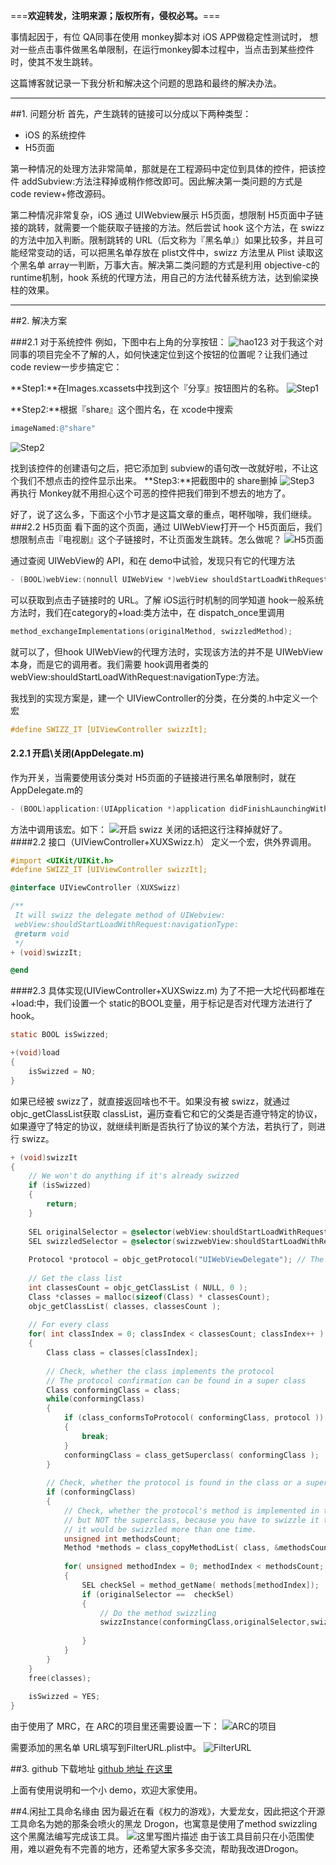 ===**欢迎转发，注明来源；版权所有，侵权必骂。**===

事情起因于，有位 QA同事在使用 monkey脚本对 iOS APP做稳定性测试时， 想对一些点击事件做黑名单限制，在运行monkey脚本过程中，当点击到某些控件时，使其不发生跳转。

这篇博客就记录一下我分析和解决这个问题的思路和最终的解决办法。


----------


##1. 问题分析
首先，产生跳转的链接可以分成以下两种类型：

* iOS 的系统控件
* H5页面

第一种情况的处理方法非常简单，那就是在工程源码中定位到具体的控件，把该控件 addSubview:方法注释掉或稍作修改即可。因此解决第一类问题的方式是 code review+修改源码。

第二种情况非常复杂，iOS 通过 UIWebview展示 H5页面，想限制 H5页面中子链接的跳转，就需要一个能获取子链接的方法。然后尝试 hook 这个方法，在 swizz 的方法中加入判断。限制跳转的 URL（后文称为『黑名单』）如果比较多，并且可能经常变动的话，可以把黑名单存放在 plist文件中，swizz 方法里从 Plist 读取这个黑名单 array一判断，万事大吉。解决第二类问题的方式是利用 objective-c的 runtime机制，hook 系统的代理方法，用自己的方法代替系统方法，达到偷梁换柱的效果。


----------


##2. 解决方案

###2.1 对于系统控件
例如，下图中右上角的分享按钮：
![hao123](http://img.blog.csdn.net/20150806142455644)
对于我这个对同事的项目完全不了解的人，如何快速定位到这个按钮的位置呢？让我们通过 code review一步步搞定它：

**Step1:**在Images.xcassets中找到这个『分享』按钮图片的名称。
![Step1](http://img.blog.csdn.net/20150806143117312)

**Step2:**根据『share』这个图片名，在 xcode中搜索
```objective-c
imageNamed:@"share"
```
![Step2](http://img.blog.csdn.net/20150806143321597)

找到该控件的创建语句之后，把它添加到 subview的语句改一改就好啦，不让这个我们不想点击的控件显示出来。
**Step3:**把截图中的 share删掉
![Step3](http://img.blog.csdn.net/20150806143746253)
再执行 Monkey就不用担心这个可恶的控件把我们带到不想去的地方了。

好了，说了这么多，下面这个小节才是这篇文章的重点，喝杯咖啡，我们继续。
###2.2 H5页面
看下面的这个页面，通过 UIWebView打开一个 H5页面后，我们想限制点击『电视剧』这个子链接时，不让页面发生跳转。怎么做呢？
![H5页面](http://img.blog.csdn.net/20150806144225502)

通过查阅 UIWebView的 API，和在 demo中试验，发现只有它的代理方法
```objective-c
- (BOOL)webView:(nonnull UIWebView *)webView shouldStartLoadWithRequest:(nonnull NSURLRequest *)request navigationType:(UIWebViewNavigationType)navigationType
```
可以获取到点击子链接时的 URL。了解 iOS运行时机制的同学知道 hook一般系统方法时，我们在category的+load:类方法中，在 dispatch_once里调用
```c
method_exchangeImplementations(originalMethod, swizzledMethod);
```
就可以了，但hook UIWebView的代理方法时，实现该方法的并不是 UIWebView本身，而是它的调用者。我们需要 hook调用者类的 webView:shouldStartLoadWithRequest:navigationType:方法。

我找到的实现方案是，建一个 UIViewController的分类，在分类的.h中定义一个宏
```objective-c
#define SWIZZ_IT [UIViewController swizzIt];
```
#### 2.2.1 开启\关闭(AppDelegate.m)
作为开关，当需要使用该分类对 H5页面的子链接进行黑名单限制时，就在 AppDelegate.m的
```objective-c
- (BOOL)application:(UIApplication *)application didFinishLaunchingWithOptions:(NSDictionary *)launchOptions
```
方法中调用该宏。如下：
![开启 swizz](http://img.blog.csdn.net/20150806150253014)
关闭的话把这行注释掉就好了。
####2.2 接口（UIViewController+XUXSwizz.h）
定义一个宏，供外界调用。
```objective-c
#import <UIKit/UIKit.h>
#define SWIZZ_IT [UIViewController swizzIt];

@interface UIViewController (XUXSwizz)

/**
 It will swizz the delegate method of UIWebview:
 webView:shouldStartLoadWithRequest:navigationType:
 @return void
 */
+ (void)swizzIt;

@end
``` 
####2.3 具体实现(UIViewController+XUXSwizz.m)
为了不把一大坨代码都堆在+load:中，我们设置一个 static的BOOL变量，用于标记是否对代理方法进行了 hook。
```objective-c
static BOOL isSwizzed;

+(void)load
{
    isSwizzed = NO;
}
```
如果已经被 swizz了，就直接返回啥也不干。如果没有被 swizz，就通过objc_getClassList获取 classList，遍历查看它和它的父类是否遵守特定的协议，如果遵守了特定的协议，就继续判断是否执行了协议的某个方法，若执行了，则进行 swizz。

```objective-c
+ (void)swizzIt
{
    // We won't do anything if it's already swizzed
    if (isSwizzed)
    {
        return;
    }
    
    SEL originalSelector = @selector(webView:shouldStartLoadWithRequest:navigationType:);
    SEL swizzledSelector = @selector(swizzwebView:shouldStartLoadWithRequest:navigationType:);
    
    Protocol *protocol = objc_getProtocol("UIWebViewDelegate"); // The protocol containing the method
    
    // Get the class list
    int classesCount = objc_getClassList ( NULL, 0 );
    Class *classes = malloc(sizeof(Class) * classesCount);
    objc_getClassList( classes, classesCount );
    
    // For every class
    for( int classIndex = 0; classIndex < classesCount; classIndex++ )
    {
        Class class = classes[classIndex];
        
        // Check, whether the class implements the protocol
        // The protocol confirmation can be found in a super class
        Class conformingClass = class;
        while(conformingClass)
        {
            if (class_conformsToProtocol( conformingClass, protocol ))
            {
                break;
            }
            conformingClass = class_getSuperclass( conformingClass );
        }
        
        // Check, whether the protocol is found in the class or a superclass
        if (conformingClass)
        {
            // Check, whether the protocol's method is implemented in the class,
            // but NOT the superclass, because you have to swizzle it there. Otherwise
            // it would be swizzled more than one time.
            unsigned int methodsCount;
            Method *methods = class_copyMethodList( class, &methodsCount );
            
            for( unsigned methodIndex = 0; methodIndex < methodsCount; methodIndex++ )
            {
                SEL checkSel = method_getName( methods[methodIndex]);
                if (originalSelector ==  checkSel)
                {
                    // Do the method swizzling
                    swizzInstance(conformingClass,originalSelector,swizzledSelector);
                    
                }
            }
        }
    }
    free(classes);
    
    isSwizzed = YES;
}
```

由于使用了 MRC，在 ARC的项目里还需要设置一下：
![ARC的项目](http://img.blog.csdn.net/20150806155830270)

需要添加的黑名单 URL填写到FilterURL.plist中。
![FilterURL](http://img.blog.csdn.net/20150806160135039)

##3. github 下载地址
[github 地址 在这里 ](https://github.com/elisaxu/Drogon)

上面有使用说明和一个小 demo，欢迎大家使用。

##4.闲扯工具命名缘由
因为最近在看《权力的游戏》，大爱龙女，因此把这个开源工具命名为她的那条会喷火的黑龙 Drogon，也寓意是使用了method swizzling这个黑魔法编写完成该工具。
![这里写图片描述](http://vignette3.wikia.nocookie.net/asoiaf/images/e/e3/Drogon_in_Daznak%27s_Pit.jpg/revision/latest?cb=20120810133314&path-prefix=zh)
由于该工具目前只在小范围使用，难以避免有不完善的地方，还希望大家多多交流，帮助我改进Drogon。